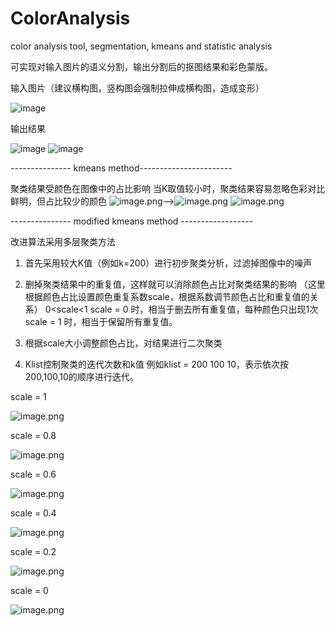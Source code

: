 # ColorAnalysis
color analysis tool, segmentation, kmeans and statistic analysis


可实现对输入图片的语义分割，输出分割后的抠图结果和彩色蒙版。
 
输入图片（建议横构图，竖构图会强制拉伸成横构图，造成变形）

![image](https://user-images.githubusercontent.com/48271765/219935238-e6455d54-df5b-4604-92b9-ff0e7a8b8e20.png)
  
输出结果

![image](https://user-images.githubusercontent.com/48271765/219935247-4bed22e0-bbbb-4e53-97d1-b560a14e164e.png)
![image](https://user-images.githubusercontent.com/48271765/219935251-52b26f18-4cc4-4a41-b6fe-f6005ef3fc6e.png)





--------------- kmeans method-----------------------

聚类结果受颜色在图像中的占比影响
当K取值较小时，聚类结果容易忽略色彩对比鲜明，但占比较少的颜色
![image.png](attachment:image.png)——>![image.png](attachment:image.png)
![image.png](attachment:image-2.png)

--------------- modified kmeans method ------------------

改进算法采用多层聚类方法
1. 首先采用较大K值（例如k=200）进行初步聚类分析，过滤掉图像中的噪声

2. 删掉聚类结果中的重复值，这样就可以消除颜色占比对聚类结果的影响
（这里根据颜色占比设置颜色重复系数scale，根据系数调节颜色占比和重复值的关系）
0<scale<1 
scale = 0 时，相当于删去所有重复值，每种颜色只出现1次
scale = 1 时，相当于保留所有重复值。
3. 根据scale大小调整颜色占比，对结果进行二次聚类

4. Klist控制聚类的迭代次数和k值
例如klist = 200 100 10，表示依次按200,100,10的顺序进行迭代。

scale = 1

![image.png](attachment:image-3.png)

scale = 0.8

![image.png](attachment:image-4.png)

scale = 0.6

![image.png](attachment:image-5.png)

scale = 0.4

![image.png](attachment:image-6.png)

scale = 0.2

![image.png](attachment:image-7.png)

scale = 0

![image.png](attachment:image-8.png)